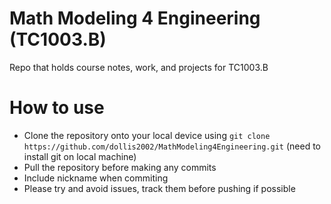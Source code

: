 # Math Modeling 4 Engineering (TC1003.B)
Repo that holds course notes, work, and projects for TC1003.B

# How to use
- Clone the repository onto your local device using `git clone https://github.com/dollis2002/MathModeling4Engineering.git` (need to install git on local machine)
- Pull the repository before making any commits
- Include nickname when commiting
- Please try and avoid issues, track them before pushing if possible